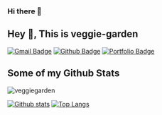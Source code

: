 ### Hi there 👋

## Hey 👋, This is veggie-garden
[![Gmail Badge](https://img.shields.io/badge/-devcseo@gmail.com-c14438?style=flat&logo=Gmail&logoColor=white&link=mailto:devcseo@gmail.com)](mailto:devcseo@gmail.com) [![Github Badge](https://img.shields.io/badge/-veggie-garden-grey?style=flat&logo=github&logoColor=white&link=https://github.com/veggie-garden/)](https://www.github.com/veggie-garden/) [![Portfolio Badge](https://img.shields.io/badge/portfolio-web-blue?style=flat&link=https://github.com/veggie-garden/)](https://github.com/veggie-garden/) 
## Some of my Github Stats
<p align=left> <img src=https://komarev.com/ghpvc/?username=veggiegarden alt=veggiegarden /> </p>

[![Github stats](https://github-readme-stats.vercel.app/api?username=veggiegarden&show_icons=true&include_all_commits=true)](https://github.com/veggiegarden/github-readme-stats)
[![Top Langs](https://github-readme-stats.vercel.app/api/top-langs/?username=veggiegarden&layout=compact)](https://github.com/veggiegarden/github-readme-stats)


<!--
**veggie-garden/veggie-garden** is a ✨ _special_ ✨ repository because its `README.md` (this file) appears on your GitHub profile.

Here are some ideas to get you started:

- 🔭 I’m currently working on ...
- 🌱 I’m currently learning ...
- 👯 I’m looking to collaborate on ...
- 🤔 I’m looking for help with ...
- 💬 Ask me about ...
- 📫 How to reach me: ...
- 😄 Pronouns: ...
- ⚡ Fun fact: ...
-->
